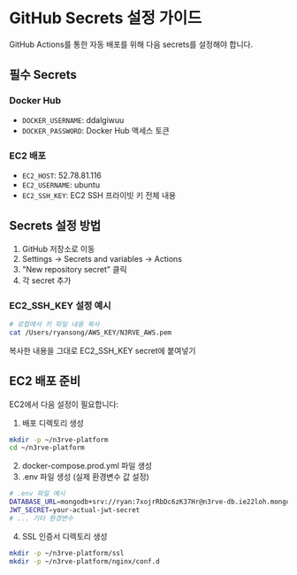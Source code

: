 # GitHub Secrets 설정 가이드

GitHub Actions를 통한 자동 배포를 위해 다음 secrets를 설정해야 합니다.

## 필수 Secrets

### Docker Hub
- `DOCKER_USERNAME`: ddalgiwuu
- `DOCKER_PASSWORD`: Docker Hub 액세스 토큰

### EC2 배포
- `EC2_HOST`: 52.78.81.116
- `EC2_USERNAME`: ubuntu
- `EC2_SSH_KEY`: EC2 SSH 프라이빗 키 전체 내용

## Secrets 설정 방법

1. GitHub 저장소로 이동
2. Settings → Secrets and variables → Actions
3. "New repository secret" 클릭
4. 각 secret 추가

### EC2_SSH_KEY 설정 예시
```bash
# 로컬에서 키 파일 내용 복사
cat /Users/ryansong/AWS_KEY/N3RVE_AWS.pem
```
복사한 내용을 그대로 EC2_SSH_KEY secret에 붙여넣기

## EC2 배포 준비

EC2에서 다음 설정이 필요합니다:

1. 배포 디렉토리 생성
```bash
mkdir -p ~/n3rve-platform
cd ~/n3rve-platform
```

2. docker-compose.prod.yml 파일 생성
3. .env 파일 생성 (실제 환경변수 값 설정)

```bash
# .env 파일 예시
DATABASE_URL=mongodb+srv://ryan:7xojrRbDc6zK37Hr@n3rve-db.ie22loh.mongodb.net/?retryWrites=true&w=majority&appName=N3RVE-DB
JWT_SECRET=your-actual-jwt-secret
# ... 기타 환경변수
```

4. SSL 인증서 디렉토리 생성
```bash
mkdir -p ~/n3rve-platform/ssl
mkdir -p ~/n3rve-platform/nginx/conf.d
```